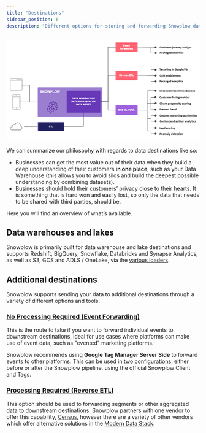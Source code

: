 ```yaml
---
title: "Destinations"
sidebar_position: 6
description: "Different options for storing and forwarding Snowplow data"
---
```


![](images/usecasearch.png)

We can summarize our philosophy with regards to data destinations like so:

- Businesses can get the most value out of their data when they build a deep understanding of their customers **in one place**, such as your Data Warehouse (this allows you to avoid silos and build the deepest possible understanding by combining datasets).
- Businesses should hold their customers’ privacy close to their hearts. It is something that is hard won and easily lost, so only the data that needs to be shared with third parties, should be.

Here you will find an overview of what’s available.

## Data warehouses and lakes

Snowplow is primarily built for data warehouse and lake destinations and supports Redshift, BigQuery, Snowflake, Databricks and Synapse Analytics, as well as S3, GCS and ADLS / OneLake, via the [various loaders](/docs/destinations/warehouses-lakes/index.md).

## Additional destinations

Snowplow supports sending your data to additional destinations through a variety of different options and tools.

### [No Processing Required (Event Forwarding)](/docs/destinations/forwarding-events/index.md)

This is the route to take if you want to forward individual events to downstream destinations, ideal for use cases where platforms can make use of event data, such as "evented" marketing platforms.

Snowplow recommends using **Google Tag Manager Server Side** to forward events to other platforms. This can be used in [two configurations](/docs/destinations/forwarding-events/google-tag-manager-server-side/index.md), either before or after the Snowplow pipeline, using the official Snowplow Client and Tags.

### [Processing Required (Reverse ETL)](/docs/destinations/reverse-etl/index.md)

This option should be used to forwarding segments or other aggregated data to downstream destinations. Snowplow partners with one vendor to offer this capability, [Census](https://www.getcensus.com/), however there are a variety of other vendors which offer alternative solutions in the [Modern Data Stack](https://snowplowanalytics.com/blog/2021/05/12/modern-data-stack/).
